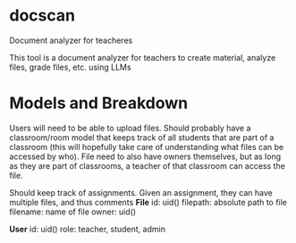 # docscan

Document analyzer for teacheres

This tool is a document analyzer for teachers to create material, analyze files, grade files, etc. using LLMs

# Models and Breakdown

Users will need to be able to upload files. Should probably have a classroom/room model that keeps track of all students that are part of a classroom (this will hopefully take care of understanding what files can be accessed by who). File need to also have owners themselves, but as long as they are part of classrooms, a teacher of that classroom can access the file.

Should keep track of assignments. Given an assignment, they can have multiple files, and thus comments
**File**
id: uid()
filepath: absolute path to file
filename: name of file
owner: uid()

**User**
id: uid()
role: teacher, student, admin
